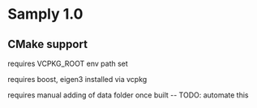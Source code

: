 # Samply 1.0

## CMake support
requires VCPKG_ROOT env path set

requires boost, eigen3 installed via vcpkg


requires manual adding of data folder once built -- TODO: automate this